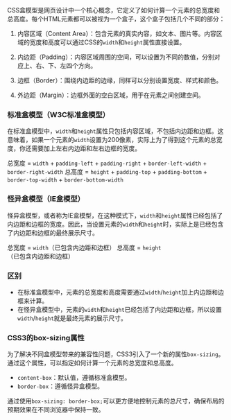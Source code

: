 CSS盒模型是网页设计中一个核心概念，它定义了如何计算一个元素的总宽度和总高度。每个HTML元素都可以被视为一个盒子，这个盒子包括几个不同的部分：

1. 内容区域（Content Area）：包含元素的真实内容，如文本、图片等。内容区域的宽度和高度可以通过CSS的`width`和`height`属性直接设置。

2. 内边距（Padding）：内容区域周围的空间，可以设置为不同的数值，分别对应上、右、下、左四个方向。

3. 边框（Border）：围绕内边距的边缘，同样可以分别设置宽度、样式和颜色。

4. 外边距（Margin）：边框外面的空白区域，用于在元素之间创建空间。

### 标准盒模型（W3C标准盒模型）
在标准盒模型中，`width`和`height`属性只包括内容区域，不包括内边距和边框。这意味着，如果一个元素的`width`设置为200像素，实际上为了得到这个元素的总宽度，你还需要加上左右内边距和左右边框的宽度。

总宽度 = `width` + `padding-left` + `padding-right` + `border-left-width` + `border-right-width`
总高度 = `height` + `padding-top` + `padding-bottom` + `border-top-width` + `border-bottom-width`

### 怪异盒模型（IE盒模型）
怪异盒模型，或者称为IE盒模型，在这种模式下，`width`和`height`属性已经包括了内边距和边框的宽度。因此，当设置元素的`width`和`height`时，实际上是已经包含了内边距和边框的最终展示尺寸。

总宽度 = `width`（已包含内边距和边框）
总高度 = `height`（已包含内边距和边框）

### 区别
- 在标准盒模型中，元素的总宽度和高度需要通过`width`/`height`加上内边距和边框来计算。
- 在怪异盒模型中，元素的`width`和`height`已经包括了内边距和边框，所以设置`width`/`height`就是最终元素的展示尺寸。

### CSS3的box-sizing属性
为了解决不同盒模型带来的兼容性问题，CSS3引入了一个新的属性`box-sizing`。通过这个属性，可以指定如何计算一个元素的总宽度和总高度。

- `content-box`：默认值，遵循标准盒模型。
- `border-box`：遵循怪异盒模型。

通过使用`box-sizing: border-box;`可以更方便地控制元素的总尺寸，确保布局的预期效果在不同浏览器中保持一致。
